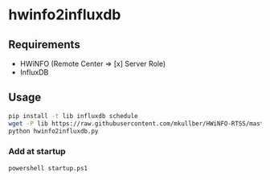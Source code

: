 # hwinfo2influxdb

## Requirements
- HWiNFO (Remote Center => [x] Server Role)
- InfluxDB

## Usage
```sh
pip install -t lib influxdb schedule
wget -P lib https://raw.githubusercontent.com/mkullber/HWiNFO-RTSS/master/HWiNFO.py
python hwinfo2influxdb.py
```

### Add at startup
```sh
powershell startup.ps1
```
